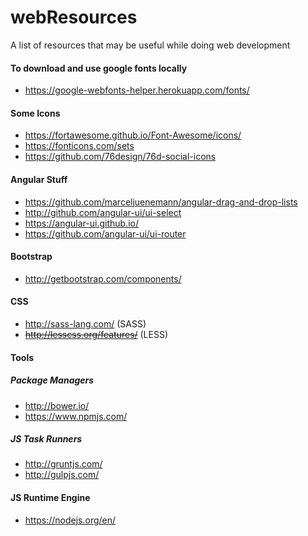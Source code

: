 # webResources
A list of resources that may be useful while doing web development

#### To download and use google fonts locally
* https://google-webfonts-helper.herokuapp.com/fonts/

#### Some Icons
* https://fortawesome.github.io/Font-Awesome/icons/
* https://fonticons.com/sets
* https://github.com/76design/76d-social-icons

#### Angular Stuff
* https://github.com/marceljuenemann/angular-drag-and-drop-lists
* http://github.com/angular-ui/ui-select
* https://angular-ui.github.io/
* https://github.com/angular-ui/ui-router

#### Bootstrap
* http://getbootstrap.com/components/

#### CSS
* http://sass-lang.com/  (SASS)
* ~~http://lesscss.org/features/~~  (LESS)

#### Tools
##### Package Managers
* http://bower.io/
* https://www.npmjs.com/

##### JS Task Runners
* http://gruntjs.com/
* http://gulpjs.com/

#### JS Runtime Engine
* https://nodejs.org/en/


